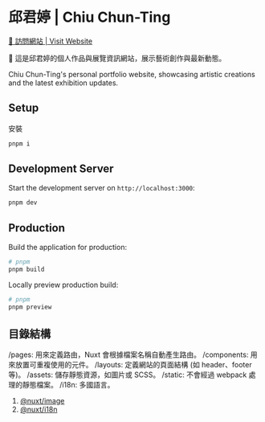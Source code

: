 # 邱君婷 | Chiu Chun-Ting

[🚀 訪問網站 | Visit Website](https://israynotarray.com/)

📜 這是邱君婷的個人作品與展覽資訊網站，展示藝術創作與最新動態。

Chiu Chun-Ting's personal portfolio website, showcasing artistic creations and the latest exhibition updates.



## Setup

安裝

```bash
pnpm i
```

## Development Server

Start the development server on `http://localhost:3000`:

```bash
pnpm dev
```

## Production

Build the application for production:

```bash
# pnpm
pnpm build
```

Locally preview production build:

```bash
# pnpm
pnpm preview
```

## 目錄結構

/pages: 用來定義路由，Nuxt 會根據檔案名稱自動產生路由。
/components: 用來放置可重複使用的元件。
/layouts: 定義網站的頁面結構 (如 header、footer 等)。
/assets: 儲存靜態資源，如圖片或 SCSS。
/static: 不會經過 webpack 處理的靜態檔案。
/i18n: 多國語言。

1. [@nuxt/image](https://image.nuxt.com/get-started/installation)
2. [@nuxt/i18n](https://i18n.nuxtjs.org/)